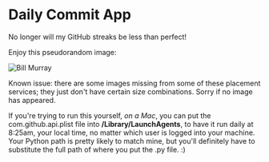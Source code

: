 Daily Commit App
================
No longer will my GitHub streaks be less than perfect!

Enjoy this pseudorandom image:

![Bill Murray](http://www.fillmurray.com/100/400 "Bill Murray")

Known issue: there are some images missing from some of these placement services; they just don't have certain size combinations. Sorry if no image has appeared.

If you're trying to run this yourself, _on a Mac_, you can put the com.github.api.plist file into **/Library/LaunchAgents**, to have it run daily at 8:25am, your local time, no matter which user is logged into your machine. Your Python path is pretty likely to match mine, but you'll definitely have to substitute the full path of where you put the .py file. :)

